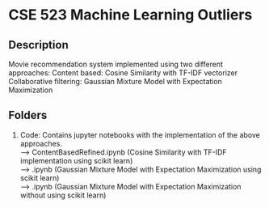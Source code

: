 # CSE 523 Machine Learning Outliers

## Description
Movie recommendation system implemented using two different approaches:
Content based: Cosine Similarity with TF-IDF vectorizer  
Collaborative filtering: Gaussian Mixture Model with Expectation Maximization  
  
## Folders
1. Code: Contains jupyter notebooks with the implementation of the above approaches.      
--> ContentBasedRefined.ipynb (Cosine Similarity with TF-IDF implementation using scikit learn)  
--> .ipynb (Gaussian Mixture Model with Expectation Maximization using scikit learn)  
--> .ipynb (Gaussian Mixture Model with Expectation Maximization without using scikit learn)  